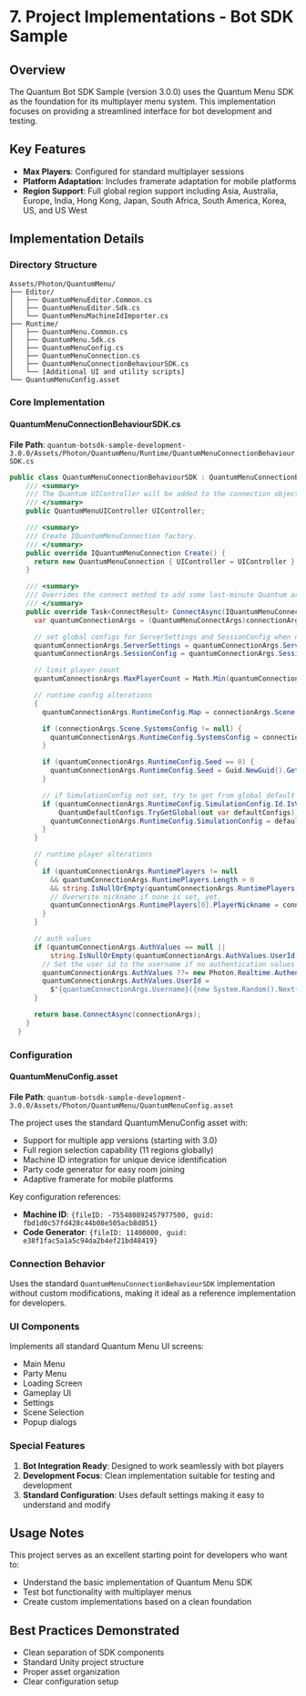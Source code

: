 # 7. Project Implementations - Bot SDK Sample

## Overview
The Quantum Bot SDK Sample (version 3.0.0) uses the Quantum Menu SDK as the foundation for its multiplayer menu system. This implementation focuses on providing a streamlined interface for bot development and testing.

## Key Features
- **Max Players**: Configured for standard multiplayer sessions
- **Platform Adaptation**: Includes framerate adaptation for mobile platforms
- **Region Support**: Full global region support including Asia, Australia, Europe, India, Hong Kong, Japan, South Africa, South America, Korea, US, and US West

## Implementation Details

### Directory Structure
```
Assets/Photon/QuantumMenu/
├── Editor/
│   ├── QuantumMenuEditor.Common.cs
│   ├── QuantumMenuEditor.Sdk.cs
│   └── QuantumMenuMachineIdImporter.cs
├── Runtime/
│   ├── QuantumMenu.Common.cs
│   ├── QuantumMenu.Sdk.cs
│   ├── QuantumMenuConfig.cs
│   ├── QuantumMenuConnection.cs
│   ├── QuantumMenuConnectionBehaviourSDK.cs
│   └── [Additional UI and utility scripts]
└── QuantumMenuConfig.asset
```

### Core Implementation

#### QuantumMenuConnectionBehaviourSDK.cs
**File Path**: `quantum-botsdk-sample-development-3.0.0/Assets/Photon/QuantumMenu/Runtime/QuantumMenuConnectionBehaviourSDK.cs`

```csharp
public class QuantumMenuConnectionBehaviourSDK : QuantumMenuConnectionBehaviour {
    /// <summary>
    /// The Quantum UIController will be added to the connection object.
    /// </summary>
    public QuantumMenuUIController UIController;

    /// <summary>
    /// Create IQuantumMenuConnection factory.
    /// </summary>
    public override IQuantumMenuConnection Create() {
      return new QuantumMenuConnection { UIController = UIController };
    }

    /// <summary>
    /// Overrides the connect method to add some last-minute Quantum arguments.
    /// </summary>
    public override Task<ConnectResult> ConnectAsync(IQuantumMenuConnectArgs connectionArgs) {
      var quantumConnectionArgs = (QuantumMenuConnectArgs)connectionArgs;

      // set global configs for ServerSettings and SessionConfig when null
      quantumConnectionArgs.ServerSettings = quantumConnectionArgs.ServerSettings ?? PhotonServerSettings.Global;
      quantumConnectionArgs.SessionConfig = quantumConnectionArgs.SessionConfig ?? QuantumDeterministicSessionConfigAsset.Global;

      // limit player count
      quantumConnectionArgs.MaxPlayerCount = Math.Min(quantumConnectionArgs.MaxPlayerCount, Input.MaxCount);

      // runtime config alterations
      {
        quantumConnectionArgs.RuntimeConfig.Map = connectionArgs.Scene.Map;

        if (connectionArgs.Scene.SystemsConfig != null) {
          quantumConnectionArgs.RuntimeConfig.SystemsConfig = connectionArgs.Scene.SystemsConfig;
        }

        if (quantumConnectionArgs.RuntimeConfig.Seed == 0) {
          quantumConnectionArgs.RuntimeConfig.Seed = Guid.NewGuid().GetHashCode();
        }

        // if SimulationConfig not set, try to get from global default configs
        if (quantumConnectionArgs.RuntimeConfig.SimulationConfig.Id.IsValid == false && 
            QuantumDefaultConfigs.TryGetGlobal(out var defaultConfigs)) {
          quantumConnectionArgs.RuntimeConfig.SimulationConfig = defaultConfigs.SimulationConfig;
        }
      }

      // runtime player alterations
      {
        if (quantumConnectionArgs.RuntimePlayers != null 
          && quantumConnectionArgs.RuntimePlayers.Length > 0 
          && string.IsNullOrEmpty(quantumConnectionArgs.RuntimePlayers[0].PlayerNickname)) {
          // Overwrite nickname if none is set, yet.
          quantumConnectionArgs.RuntimePlayers[0].PlayerNickname = connectionArgs.Username;
        }
      }

      // auth values
      if (quantumConnectionArgs.AuthValues == null || 
          string.IsNullOrEmpty(quantumConnectionArgs.AuthValues.UserId)) {
        // Set the user id to the username if no authentication values are presented
        quantumConnectionArgs.AuthValues ??= new Photon.Realtime.AuthenticationValues();
        quantumConnectionArgs.AuthValues.UserId = 
          $"{quantumConnectionArgs.Username}({new System.Random().Next(99999999):00000000}";
      }

      return base.ConnectAsync(connectionArgs);
    }
  }
```

### Configuration

#### QuantumMenuConfig.asset
**File Path**: `quantum-botsdk-sample-development-3.0.0/Assets/Photon/QuantumMenu/QuantumMenuConfig.asset`

The project uses the standard QuantumMenuConfig asset with:
- Support for multiple app versions (starting with 3.0)
- Full region selection capability (11 regions globally)
- Machine ID integration for unique device identification
- Party code generator for easy room joining
- Adaptive framerate for mobile platforms

Key configuration references:
- **Machine ID**: `{fileID: -755480892457977500, guid: fbd1d0c57fd428c44b08e505acb8d851}`
- **Code Generator**: `{fileID: 11400000, guid: e38f1fac5a1a5c94da2b4ef21bd48419}`

### Connection Behavior
Uses the standard `QuantumMenuConnectionBehaviourSDK` implementation without custom modifications, making it ideal as a reference implementation for developers.

### UI Components
Implements all standard Quantum Menu UI screens:
- Main Menu
- Party Menu
- Loading Screen
- Gameplay UI
- Settings
- Scene Selection
- Popup dialogs

### Special Features
1. **Bot Integration Ready**: Designed to work seamlessly with bot players
2. **Development Focus**: Clean implementation suitable for testing and development
3. **Standard Configuration**: Uses default settings making it easy to understand and modify

## Usage Notes
This project serves as an excellent starting point for developers who want to:
- Understand the basic implementation of Quantum Menu SDK
- Test bot functionality with multiplayer menus
- Create custom implementations based on a clean foundation

## Best Practices Demonstrated
- Clean separation of SDK components
- Standard Unity project structure
- Proper asset organization
- Clear configuration setup
